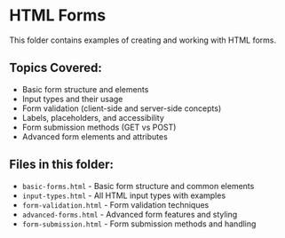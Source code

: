 # HTML Forms

This folder contains examples of creating and working with HTML forms.

## Topics Covered:
- Basic form structure and elements
- Input types and their usage
- Form validation (client-side and server-side concepts)
- Labels, placeholders, and accessibility
- Form submission methods (GET vs POST)
- Advanced form elements and attributes

## Files in this folder:
- `basic-forms.html` - Basic form structure and common elements
- `input-types.html` - All HTML input types with examples
- `form-validation.html` - Form validation techniques
- `advanced-forms.html` - Advanced form features and styling
- `form-submission.html` - Form submission methods and handling